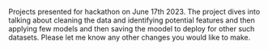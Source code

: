 Projects presented for hackathon on June 17th 2023. The project dives into talking about cleaning the data and identifying potential features and then applying few models and then saving the moodel to deploy for other such datasets.
Please let me know any other changes you would like to make. 
